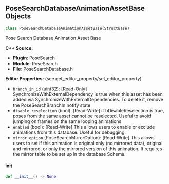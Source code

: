 ## PoseSearchDatabaseAnimationAssetBase Objects

```python
class PoseSearchDatabaseAnimationAssetBase(StructBase)
```

Pose Search Database Animation Asset Base

**C++ Source:**

- **Plugin**: PoseSearch
- **Module**: PoseSearch
- **File**: PoseSearchDatabase.h

**Editor Properties:** (see get_editor_property/set_editor_property)

- ``branch_in_id`` (uint32):  [Read-Only] SynchronizeWithExternalDependency is true when this asset has been added via SynchronizeWithExternalDependencies.
  To delete it, remove the PoseSearchBranchIn notify state
- ``disable_reselection`` (bool):  [Read-Write] if bDisableReselection is true, poses from the same asset cannot be reselected. Useful to avoid jumping on frames on the same looping animations
- ``enabled`` (bool):  [Read-Write] This allows users to enable or exclude animations from this database. Useful for debugging.
- ``mirror_option`` (PoseSearchMirrorOption):  [Read-Write] This allows users to set if this animation is original only (no mirrored data), original and mirrored, or only the mirrored version of this animation.
  It requires the mirror table to be set up in the database Schema.

<a id="unreal.PoseSearchDatabaseAnimationAssetBase.__init__"></a>

#### __init__

```python
def __init__() -> None
```

<a id="unreal.PoseSearchDatabaseSequence"></a>
